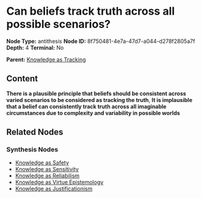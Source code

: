 # Can beliefs track truth across all possible scenarios?

**Node Type:** antithesis
**Node ID:** 8f750481-4e7a-47d7-a044-d278f2805a7f
**Depth:** 4
**Terminal:** No

**Parent:** [Knowledge as Tracking](knowledge-as-tracking-synthesis-31cbb173-c303-458a-9f6c-7aa5bcc8953b.md)

## Content

**There is a plausible principle that beliefs should be consistent across varied scenarios to be considered as tracking the truth**, **It is implausible that a belief can consistently track truth across all imaginable circumstances due to complexity and variability in possible worlds**

## Related Nodes

### Synthesis Nodes

- [Knowledge as Safety](knowledge-as-safety-synthesis-dd16240d-210a-456b-8034-74a925a125d0.md)
- [Knowledge as Sensitivity](knowledge-as-sensitivity-synthesis-800c04a7-c23b-4f0f-9733-974d7d95523e.md)
- [Knowledge as Reliabilism](knowledge-as-reliabilism-synthesis-8d8efd0a-3f24-40a0-b0c0-c799433fffdb.md)
- [Knowledge as Virtue Epistemology](knowledge-as-virtue-epistemology-synthesis-30312664-fbb7-4783-b859-7221d2e25985.md)
- [Knowledge as Justificationism](knowledge-as-justificationism-synthesis-d0385c96-ab13-4510-9fe2-5b60b7a16fad.md)
